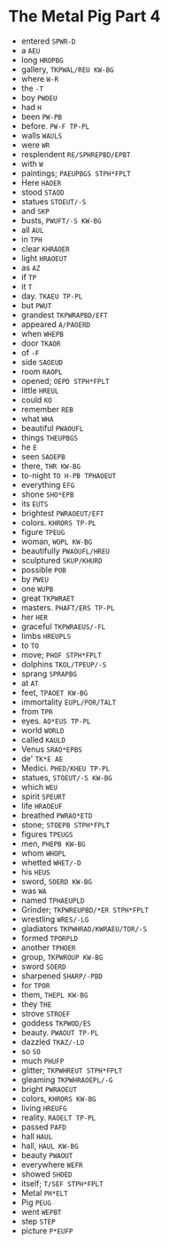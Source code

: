 # The Metal Pig Part 4

* entered `SPWR-D`
* a `AEU`
* long `HROPBG`
* gallery, `TKPWAL/REU KW-BG`
* where `W-R`
* the `-T`
* boy `PWOEU`
* had `H`
* been `PW-PB`
* before. `PW-F TP-PL`
* walls `WAULS`
* were `WR`
* resplendent `RE/SPHREPBD/EPBT`
* with `W`
* paintings; `PAEUPBGS STPH*FPLT`
* Here `HAOER`
* stood `STAOD`
* statues `STOEUT/-S`
* and `SKP`
* busts, `PWUFT/-S KW-BG`
* all `AUL`
* in `TPH`
* clear `KHRAOER`
* light `HRAOEUT`
* as `AZ`
* if `TP`
* it `T`
* day. `TKAEU TP-PL`
* but `PWUT`
* grandest `TKPWRAPBD/EFT`
* appeared `A/PAOERD`
* when `WHEPB`
* door `TKAOR`
* of `-F`
* side `SAOEUD`
* room `RAOPL`
* opened; `OEPD STPH*FPLT`
* little `HREUL`
* could `KO`
* remember `REB`
* what `WHA`
* beautiful `PWAOUFL`
* things `THEUPBGS`
* he `E`
* seen `SAOEPB`
* there, `THR KW-BG`
* to-night `TO H-PB TPHAOEUT`
* everything `EFG`
* shone `SHO*EPB`
* its `EUTS`
* brightest `PWRAOEUT/EFT`
* colors. `KHRORS TP-PL`
* figure `TPEUG`
* woman, `WOPL KW-BG`
* beautifully `PWAOUFL/HREU`
* sculptured `SKUP/KHURD`
* possible `POB`
* by `PWEU`
* one `WUPB`
* great `TKPWRAET`
* masters. `PHAFT/ERS TP-PL`
* her `HER`
* graceful `TKPWRAEUS/-FL`
* limbs `HREUPLS`
* to `TO`
* move; `PHOF STPH*FPLT`
* dolphins `TKOL/TPEUP/-S`
* sprang `SPRAPBG`
* at `AT`
* feet, `TPAOET KW-BG`
* immortality `EUPL/POR/TALT`
* from `TPR`
* eyes. `AO*EUS TP-PL`
* world `WORLD`
* called `KAULD`
* Venus `SRAO*EPBS`
* de' `TK*E AE`
* Medici. `PHED/KHEU TP-PL`
* statues, `STOEUT/-S KW-BG`
* which `WEU`
* spirit `SPEURT`
* life `HRAOEUF`
* breathed `PWRAO*ETD`
* stone; `STOEPB STPH*FPLT`
* figures `TPEUGS`
* men, `PHEPB KW-BG`
* whom `WHOPL`
* whetted `WHET/-D`
* his `HEUS`
* sword, `SOERD KW-BG`
* was `WA`
* named `TPHAEUPLD`
* Grinder; `TKPWREUPBD/*ER STPH*FPLT`
* wrestling `WRES/-LG`
* gladiators `TKPWHRAD/KWRAEU/TOR/-S`
* formed `TPORPLD`
* another `TPHOER`
* group, `TKPWROUP KW-BG`
* sword `SOERD`
* sharpened `SHARP/-PBD`
* for `TPOR`
* them, `THEPL KW-BG`
* they `THE`
* strove `STROEF`
* goddess `TKPWOD/ES`
* beauty. `PWAOUT TP-PL`
* dazzled `TKAZ/-LD`
* so `SO`
* much `PHUFP`
* glitter; `TKPWHREUT STPH*FPLT`
* gleaming `TKPWHRAOEPL/-G`
* bright `PWRAOEUT`
* colors, `KHRORS KW-BG`
* living `HREUFG`
* reality. `RAOELT TP-PL`
* passed `PAFD`
* hall `HAUL`
* hall, `HAUL KW-BG`
* beauty `PWAOUT`
* everywhere `WEFR`
* showed `SHOED`
* itself; `T/SEF STPH*FPLT`
* Metal `PH*ELT`
* Pig `PEUG`
* went `WEPBT`
* step `STEP`
* picture `P*EUFP`
